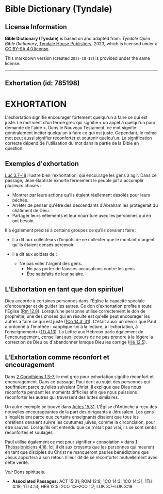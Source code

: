 # Bible Dictionary (Tyndale)

## License Information

**Bible Dictionary (Tyndale)** is based on and adapted from: _Tyndale Open Bible Dictionary_, [Tyndale House Publishers](https://tyndaleopenresources.com/), 2023, which is licensed under a [CC BY-SA 4.0 license](https://creativecommons.org/licenses/by-sa/4.0/legalcode.en).

This markdown version (created `2025-10-17`) is provided under the same license.



--------------------------------

## Exhortation (id: 785198)

EXHORTATION
===========

L'exhortation signifie encourager fortement quelqu'un à faire ce qui est juste. Le mot vient d'un terme grec qui signifie « un appel à quelqu'un pour demande de l'aide ». Dans le Nouveau Testament, ce mot signifie généralement inciter quelqu'un à faire ce qui est juste. Cependant, le même mot peut aussi signifier réconforter et soutenir quelqu'un. La signification correcte dépend de l'utilisation du mot dans la partie de la Bible en question.

Exemples d'exhortation
----------------------

[Luc 3\.7–18](https://ref.ly/Luke3:7-Luke3:18) illustre bien l'exhortation, qui encourage les gens à agir. Dans ce passage, Jean\-Baptiste exhorte fermement le peuple juif à accomplir plusieurs choses :

* Montrer par leurs actions qu'ils étaient réellement désolés pour leurs péchés.
* Arrêter de penser qu'être des descendants d'Abraham les protégerait du châtiment de Dieu.
* Partager leurs vêtements et leur nourriture avec les personnes qui en ont besoin.

Il a également précisé à certains groupes ce qu'ils devaient faire :

* Il a dit aux collecteurs d'impôts de ne collecter que le montant d'argent qu'ils étaient censés percevoir.
* Il a dit aux soldats de :

    + Ne pas voler l'argent des gens.
        + Ne pas porter de fausses accusations contre les gens.
        + Être satisfaits de leur salaire.

L'Exhortation en tant que don spirituel
---------------------------------------

Dieu accorde à certaines personnes dans l'Église la capacité spéciale d'encourager et de guider les autres. Ce don d'exhortation profite à toute l'Église ([Rm 12\.8](https://ref.ly/Rom12:8)). Lorsqu'une personne utilise correctement le don de prophétie, une des choses qui en résulte est qu'elle peut encourager les autres à faire ce qui est juste ([1Co 14\.3, 31](https://ref.ly/1Cor14:3)). C'était aussi un devoir que Paul a ordonné à Timothée : «applique\-toi à la lecture, à l’exhortation, à l’enseignement» ([1Ti 4\.13](https://ref.ly/1Tim4:13)). La Lettre aux Hébreux parle également de l'encouragement, conseillant aux lecteurs de ne pas prendre à la légère la correction de Dieu ou d'abandonner lorsque Dieu les corrige ([Hé 12\.5](https://ref.ly/Heb12:5)).

L'Exhortation comme réconfort et encouragement
----------------------------------------------

Dans [2 Corinthiens 1\.3–7](https://ref.ly/2Cor1:3-2Cor1:7), le mot grec pour exhortation signifie réconfort et encouragement. Dans ce passage, Paul écrit au sujet des personnes qui souffraient parce qu'elles suivaient Christ. Il explique que Dieu nous réconforte pendant les moments difficiles afin que nous puissions réconforter les autres qui traversent des luttes similaires.

Un autre exemple se trouve dans [Actes 15\.31](https://ref.ly/Acts15:31). L'Église d'Antioche a reçu des nouvelles encourageantes de la part des dirigeants à Jérusalem. Les gens s'inquiétaient parce que certains enseignants disaient que tous les chrétiens devaient suivre les coutumes juives, comme la circoncision, pour être sauvés. Lorsqu'ils ont entendu que ce n'était pas vrai, ils se sont sentis réconfortés et soulagés.

Paul utilise également ce mot pour signifier « consolation » dans [1 Thessaloniciens 4\.18](https://ref.ly/1Thess4:18). Ici, il dit aux croyants que les personnes qui meurent en tant que disciples du Christ ne manqueront pas les bénédictions que Jésus apportera à son retour. Il leur dit de se réconforter mutuellement avec cette vérité.

*Voir* Dons spirituels.

* **Associated Passages:** ACT 15:31; ROM 12:8; 1CO 14:3; 1CO 14:31; 1TH 4:18; 1TI 4:13; HEB 12:5; 2CO 1:3–2CO 1:7; LUK 3:7–LUK 3:18

